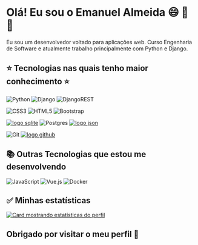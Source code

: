 # Olá! Eu sou o Emanuel Almeida :smile: :space_invader: :doughnut:

Eu sou um desenvolvedor voltado para aplicações web. Curso Engenharia de Software e atualmente trabalho principalmente com Python e Django.

## :star: Tecnologias nas quais tenho maior conhecimento :star: ##

![Python](https://img.shields.io/badge/python-3670A0?style=for-the-badge&logo=python&logoColor=ffdd54)
![Django](https://img.shields.io/badge/django-%23092E20.svg?style=for-the-badge&logo=django&logoColor=white)
![DjangoREST](https://img.shields.io/badge/DJANGO-REST-ff1709?style=for-the-badge&logo=django&logoColor=white&color=ff1709&labelColor=gray)

![CSS3](https://img.shields.io/badge/css3-%231572B6.svg?style=for-the-badge&logo=css3&logoColor=white)
![HTML5](https://img.shields.io/badge/html5-%23E34F26.svg?style=for-the-badge&logo=html5&logoColor=white)
![Bootstrap](https://img.shields.io/badge/bootstrap-%23563D7C.svg?style=for-the-badge&logo=bootstrap&logoColor=white)


[![logo sqlite](https://img.shields.io/badge/SQLite-07405E?style=for-the-badge&logo=sqlite&logoColor=white)](#)
![Postgres](https://img.shields.io/badge/postgres-%23316192.svg?style=for-the-badge&logo=postgresql&logoColor=white)
[![logo json](https://img.shields.io/badge/json-5E5C5C?style=for-the-badge&logo=json&logoColor=white)](#)

![Git](https://img.shields.io/badge/git-%23F05033.svg?style=for-the-badge&logo=git&logoColor=white)
[![logo github](https://img.shields.io/badge/GitHub-100000?style=for-the-badge&logo=github&logoColor=white)](#)




## :books: Outras Tecnologias que estou me desenvolvendo ##
![JavaScript](https://img.shields.io/badge/javascript-%23323330.svg?style=for-the-badge&logo=javascript&logoColor=%23F7DF1E)
![Vue.js](https://img.shields.io/badge/vuejs-%2335495e.svg?style=for-the-badge&logo=vuedotjs&logoColor=%234FC08D)
![Docker](https://img.shields.io/badge/docker-%230db7ed.svg?style=for-the-badge&logo=docker&logoColor=white)


## :white_check_mark: Minhas estatísticas ##

[![Card mostrando estatísticas do perfil](https://github-profile-summary-cards.vercel.app/api/cards/profile-details?username=Emanuel-AlmeidaDev&theme=solarized_dark)](#)

## Obrigado por visitar o meu perfil :wave:

<!--Meus projetos principais estão aqui em baixo, vai lá dar uma olhada. -->

